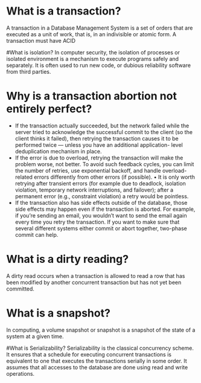 # What is a transaction?
A transaction in a Database Management System is a set of orders that are executed as a unit of work, that is, in an indivisible or atomic form. A transaction must have ACID

#What is isolation?
In computer security, the isolation of processes or isolated environment is a mechanism to execute programs safely and separately. It is often used to run new code, or dubious reliability software from third parties.

# Why is a transaction abortion not entirely perfect?
- If the transaction actually succeeded, but the network failed while the server tried to acknowledge the successful commit to the client (so the client thinks it failed), then retrying the transaction causes it to be performed twice — unless you have an additional application- level deduplication mechanism in place.
- If the error is due to overload, retrying the transaction will make the problem worse, not better. To avoid such feedback cycles, you can limit the number of retries, use exponential backoff, and handle overload-related errors differently from other errors (if possible). • It is only worth retrying after transient errors (for example due to deadlock, isolation violation, temporary network interruptions, and failover); after a permanent error (e.g., constraint violation) a retry would be pointless.
- If the transaction also has side effects outside of the database, those side effects may happen even if the transaction is aborted. For example, if you’re sending an email, you wouldn’t want to send the email again every time you retry the transaction. If you want to make sure that several different systems either commit or abort together, two-phase commit can help.

# What is a dirty reading?
A dirty read occurs when a transaction is allowed to read a row that has been modified by another concurrent transaction but has not yet been committed.

# What is a snapshot?
In computing, a volume snapshot or snapshot is a snapshot of the state of a system at a given time.

#What is Serializability?
Serializability is the classical concurrency scheme. It ensures that a schedule for executing concurrent transactions is equivalent to one that executes the transactions serially in some order. It assumes that all accesses to the database are done using read and write operations.
